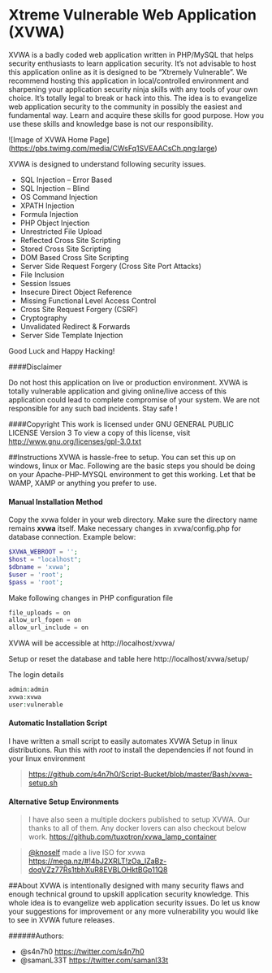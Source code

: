 Xtreme Vulnerable Web Application (XVWA) 
=========================================
XVWA is a badly coded web application written in PHP/MySQL that helps security enthusiasts to learn application security.  It’s not advisable to host this application online as it is designed to be “Xtremely Vulnerable”. We recommend hosting this application in local/controlled environment and sharpening your application security ninja skills with any tools of your own choice. It’s totally legal to break or hack into this. The idea is to evangelize web application security to the community in possibly the easiest and fundamental way. Learn and acquire these skills for good purpose. How you use these skills and knowledge base is not our responsibility. 


![Image of XVWA Home Page]
(https://pbs.twimg.com/media/CWsFq1SVEAACsCh.png:large) 

XVWA is designed to understand following security issues. 

+ SQL Injection – Error Based 
+ SQL Injection – Blind
+ OS Command Injection
+ XPATH Injection 
+ Formula Injection
+ PHP Object Injection 
+ Unrestricted File Upload
+ Reflected Cross Site Scripting 
+ Stored Cross Site Scripting 
+ DOM Based Cross Site Scripting 
+ Server Side Request Forgery (Cross Site Port Attacks) 
+ File Inclusion 
+ Session Issues 
+ Insecure Direct Object Reference 
+ Missing Functional Level Access Control 
+ Cross Site Request Forgery (CSRF)
+ Cryptography 
+ Unvalidated Redirect & Forwards
+ Server Side Template Injection

Good Luck and Happy Hacking!

####Disclaimer 

Do not host this application on live or production environment. XVWA is totally vulnerable application and giving online/live access of this application could lead to complete compromise of your system. We are not responsible for any such bad incidents. Stay safe ! 

####Copyright
This work is licensed under GNU GENERAL PUBLIC LICENSE Version 3
To view a copy of this license, visit http://www.gnu.org/licenses/gpl-3.0.txt


##Instructions 
XVWA is hassle-free to setup. You can set this up on windows, linux or Mac. Following are the basic steps you should be doing on your Apache-PHP-MYSQL environment to get this working.  Let that be WAMP, XAMP or anything you prefer to use. 

#### Manual Installation Method

Copy the xvwa folder in your web directory. Make sure the directory name remains **xvwa** itself. Make necessary changes in xvwa/config.php for database connection. Example below: 

```php
$XVWA_WEBROOT = '';  
$host = "localhost"; 
$dbname = 'xvwa';  
$user = 'root'; 
$pass = 'root';
```

Make following changes in PHP configuration file

```php
file_uploads = on 
allow_url_fopen = on 
allow_url_include = on 
```

XVWA will be accessible at http://localhost/xvwa/

Setup or reset the database and table here http://localhost/xvwa/setup/

The login details

```php
admin:admin
xvwa:xvwa
user:vulnerable
```

#### Automatic Installation Script
I have written a small script to easily automates XVWA Setup in linux distributions. Run this with *root* to install the dependencies if not found in your linux environment
>https://github.com/s4n7h0/Script-Bucket/blob/master/Bash/xvwa-setup.sh 

#### Alternative Setup Environments
> I have also seen a multiple dockers published to setup XVWA. Our thanks to all of them. Any docker lovers can also checkout below work. https://github.com/tuxotron/xvwa_lamp_container 

> [@knoself](https://twitter.com/knoself) made a live ISO for xvwa https://mega.nz/#!4bJ2XRLT!zOa_IZaBz-doqVZz77Rs1tbhXuR8EVBLOHktBGp11Q8 

##About 
XVWA is intentionally designed with many security flaws and enough technical ground to upskill application security knowledge. This whole idea is to evangelize web application security issues. Do let us know your suggestions for improvement or any more vulnerability you would like to see in XVWA future releases. 

######Authors:
- @s4n7h0 https://twitter.com/s4n7h0
- @samanL33T https://twitter.com/samanl33t 
